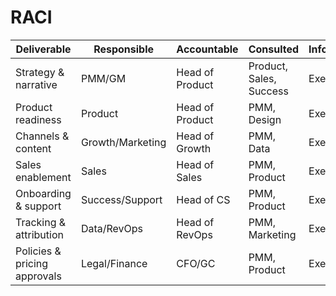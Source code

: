 # RACI

| Deliverable | Responsible | Accountable | Consulted | Informed |
|---|---|---|---|---|
| Strategy & narrative | PMM/GM | Head of Product | Product, Sales, Success | Execs |
| Product readiness | Product | Head of Product | PMM, Design | Execs |
| Channels & content | Growth/Marketing | Head of Growth | PMM, Data | Execs |
| Sales enablement | Sales | Head of Sales | PMM, Product | Execs |
| Onboarding & support | Success/Support | Head of CS | PMM, Product | Execs |
| Tracking & attribution | Data/RevOps | Head of RevOps | PMM, Marketing | Execs |
| Policies & pricing approvals | Legal/Finance | CFO/GC | PMM, Product | Execs |
